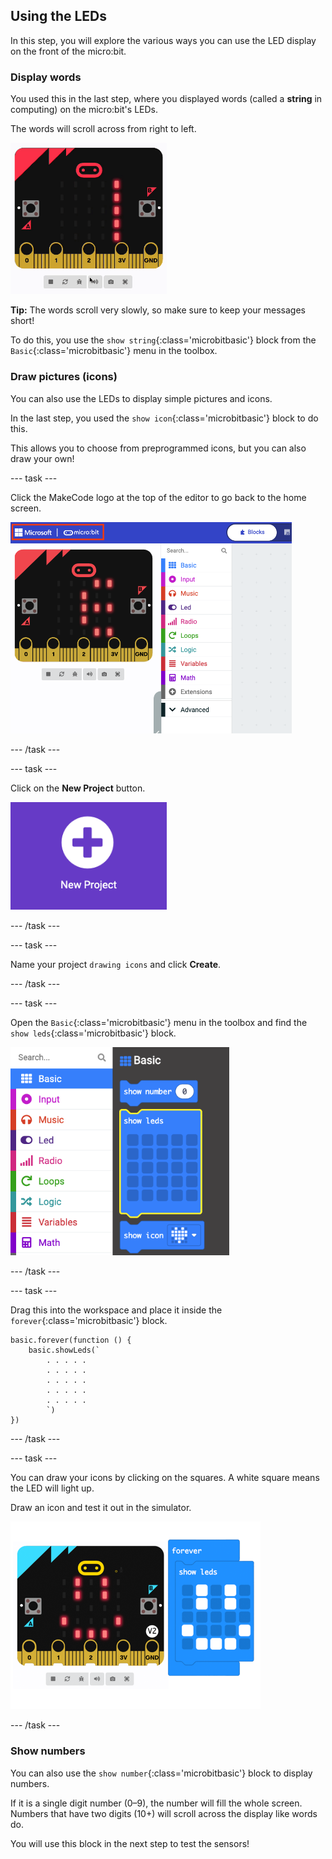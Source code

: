 ## Using the LEDs

In this step, you will explore the various ways you can use the LED display on the front of the micro:bit.

### Display words

You used this in the last step, where you displayed words (called a **string** in computing) on the micro:bit's LEDs. 

The words will scroll across from right to left.
   
<img src="images/scrolling-words.gif" alt="The text 'Here are some words' scrolling on the micro:bit simulator's LEDs." width="250"/>

**Tip:** The words scroll very slowly, so make sure to keep your messages short!

To do this, you use the `show string`{:class='microbitbasic'} block from the `Basic`{:class='microbitbasic'} menu in the toolbox. 

### Draw pictures (icons)

You can also use the LEDs to display simple pictures and icons. 

In the last step, you used the `show icon`{:class='microbitbasic'} block to do this. 

This allows you to choose from preprogrammed icons, but you can also draw your own! 

--- task ---

Click the MakeCode logo at the top of the editor to go back to the home screen. 

<img src="images/home-button.png" alt="The home button at the top of the MakeCode editor." width="450"/>

--- /task ---

--- task ---

Click on the **New Project** button.

<img src="images/new-project-button.png" alt="The New Project button inside MakeCode." width="250"/>

--- /task ---

--- task ---

Name your project `drawing icons` and click **Create**.

--- /task ---

--- task ---

Open the `Basic`{:class='microbitbasic'} menu in the toolbox and find the `show leds`{:class='microbitbasic'} block. 

<img src="images/show-leds-block-location.png" alt="The Basic menu open, with the show leds block highlighted." width="350"/>

--- /task ---

--- task ---

Drag this into the workspace and place it inside the `forever`{:class='microbitbasic'} block. 

```microbit
basic.forever(function () {
    basic.showLeds(`
        . . . . .
        . . . . .
        . . . . .
        . . . . .
        . . . . .
        `)
})
```

--- /task ---

--- task ---

You can draw your icons by clicking on the squares. A white square means the LED will light up. 

Draw an icon and test it out in the simulator.

<img src="images/draw-icons.png" alt="The show leds block, with a smiley face drawn on it. Next to it is the micro:bit simulator with the same smiley face on the LEDs." width="400"/>

--- /task ---

### Show numbers

You can also use the `show number`{:class='microbitbasic'} block to display numbers. 

If it is a single digit number (0–9), the number will fill the whole screen. Numbers that have two digits (10+) will scroll across the display like words do. 

You will use this block in the next step to test the sensors! 
